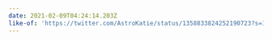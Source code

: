```yaml
---
date: 2021-02-09T04:24:14.203Z
like-of: 'https://twitter.com/AstroKatie/status/1358833824252190723?s=19'
---
```


